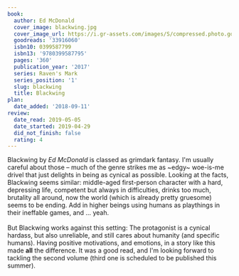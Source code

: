 ```yaml
---
book:
  author: Ed McDonald
  cover_image: blackwing.jpg
  cover_image_url: https://i.gr-assets.com/images/S/compressed.photo.goodreads.com/books/1486071174l/33916060._SX98_.jpg
  goodreads: '33916060'
  isbn10: 0399587799
  isbn13: '9780399587795'
  pages: '360'
  publication_year: '2017'
  series: Raven's Mark
  series_position: '1'
  slug: blackwing
  title: Blackwing
plan:
  date_added: '2018-09-11'
review:
  date_read: 2019-05-05
  date_started: 2019-04-29
  did_not_finish: false
  rating: 4
---
```


Blackwing by *Ed McDonald* is classed as grimdark fantasy. I'm usually careful about those – much of the genre strikes me as ~edgy~ woe-is-me drivel that just delights in being as cynical as possible. Looking at the facts, Blackwing seems similar: middle-aged first-person character with a hard, depressing life, competent but always in difficulties, drinks too much, brutality all around, now the world (which is already pretty gruesome) seems to be ending. Add in higher beings using humans as playthings in their ineffable games, and … yeah.<br /><br />But Blackwing works against this setting: The protagonist is a cynical hardass, but also unreliable, and still cares about humanity (and specific humans). Having positive motivations, and emotions, in a story like this made **all** the difference. It was a good read, and I'm looking forward to tackling the second volume (third one is scheduled to be published this summer).
